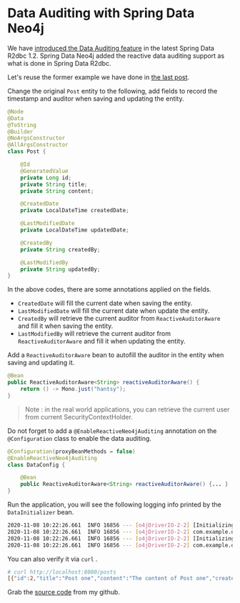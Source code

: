 # Data Auditing with Spring Data Neo4j

We have [introduced the Data Auditing feature](https://medium.com/swlh/data-auditing-with-spring-data-r2dbc-5d428fc94688) in the latest Spring Data R2dbc 1.2. Spring Data Neo4j added the reactive data auditing support as what is done in Spring Data R2dbc.

Let's reuse the former example we have done in [the last post](./data-neo4j.md).

Change the original `Post` entity to the following, add fields to record the timestamp and auditor when saving and updating the entity.

```java
@Node
@Data
@ToString
@Builder
@NoArgsConstructor
@AllArgsConstructor
class Post {

    @Id
    @GeneratedValue
    private Long id;
    private String title;
    private String content;

    @CreatedDate
    private LocalDateTime createdDate;

    @LastModifiedDate
    private LocalDateTime updatedDate;

    @CreatedBy
    private String createdBy;

    @LastModifiedBy
    private String updatedBy;
}
```

In the above codes, there are some annotations applied on the fields. 

*  `CreatedDate` will fill the current date when saving the entity.
* `LastModifiedDate` will fill the current date when update the entity.
* `CreatedBy` will retrieve the current auditor from  `ReactiveAuditorAware`  and fill it when saving the entity.
* `LastModifiedBy` will retrieve the current auditor from  `ReactiveAuditorAware`  and fill it when updating the entity.

Add a `ReactiveAuditorAware` bean to autofill the auditor in the entity when saving and updating it.

```java
@Bean
public ReactiveAuditorAware<String> reactiveAuditorAware() {
    return () -> Mono.just("hantsy");
}
```

> Note : in the real world applications, you can retrieve the current user from current SecurityContextHolder.

Do  not forget to add a `@EnableReactiveNeo4jAuditing`  annotation on the `@Configuration` class to enable the data auditing.

```java
@Configuration(proxyBeanMethods = false)
@EnableReactiveNeo4jAuditing
class DataConfig {

    @Bean
    public ReactiveAuditorAware<String> reactiveAuditorAware() {... }
}
```

Run the application, you will see the following logging info printed by the `DataInitializer` bean.

 ```bash
2020-11-08 10:22:26.661  INFO 16856 --- [o4jDriverIO-2-2] [Initializing data]                      : onNext(Post(id=2, title=Post one, content=The content of Post one, createdDate=2020-11-08T10:22:24.554356100, updatedDate=2020-11-08T10:22:24.554356100, createdBy=hantsy, updatedBy=hantsy))
2020-11-08 10:22:26.661  INFO 16856 --- [o4jDriverIO-2-2] com.example.demo.DataInitializer         : found post: Post(id=2, title=Post one, content=The content of Post one, createdDate=2020-11-08T10:22:24.554356100, updatedDate=2020-11-08T10:22:24.554356100, createdBy=hantsy, updatedBy=hantsy)
2020-11-08 10:22:26.661  INFO 16856 --- [o4jDriverIO-2-2] [Initializing data]                      : onNext(Post(id=3, title=Post two, content=The content of Post two, createdDate=2020-11-08T10:22:24.562356700, updatedDate=2020-11-08T10:22:24.562356700, createdBy=hantsy, updatedBy=hantsy))
2020-11-08 10:22:26.661  INFO 16856 --- [o4jDriverIO-2-2] com.example.demo.DataInitializer         : found post: Post(id=3, title=Post two, content=The content of Post two, createdDate=2020-11-08T10:22:24.562356700, updatedDate=2020-11-08T10:22:24.562356700, createdBy=hantsy, updatedBy=hantsy)
 ```

You can also verify it via `curl` .

```bash
# curl http://localhost:8080/posts
[{"id":2,"title":"Post one","content":"The content of Post one","createdDate":"2020-11-08T10:22:24.5543561","updatedDate":"2020-11-08T10:22:24.5543561","createdBy":"hantsy","updatedBy":"hantsy"},{"id":3,"title":"Post two","content":"The content of Post two","createdDate":"2020-11-08T10:22:24.5623567","updatedDate":"2020-11-08T10:22:24.5623567","createdBy":"hantsy","updatedBy":"hantsy"}]
```

Grab the [source code]() from my github.

